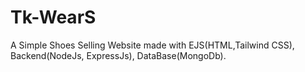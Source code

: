 # Tk-WearS
 A Simple Shoes Selling Website made with EJS(HTML,Tailwind CSS), Backend(NodeJs, ExpressJs), DataBase(MongoDb).

 